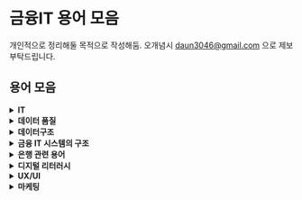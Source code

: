 # 금융IT 용어 모음
개인적으로 정리해둘 목적으로 작성해둠. 오개념시 daun3046@gmail.com 으로 제보 부탁드립니다.

## 용어 모음
<details>
<summary><b>IT</b></summary>
<ul>
  <li><b>ITSM(IT Service Management)</b> : IT 서비스 관리. 원활한 고객 지향 IT 서비스를 제공하고 지원하는 정책, 프로세스 및 절차</li>
  <li><b>EoS(End of Service)</b> : 더 이상 제품을 팔지 않거나 서비스 지원이 종료되는 것</li>
  <li><b>OSMU(One Source Multi Use)</b> : 하나의 단일 소스로 여러 디바이스에서 호환되는 것</li>
</ul>
</details>
<details>
<summary><b>데이터 품질</b></summary>
<ul>
  <li><b>BIS비율</b> : 은행의 건전성 비율</li>
  <li><b>CTQ</b> : 핵심품질항목</li>
  <li><b>DA</b> : 데이터 분석 설계자</li>
  <li><b>DBA</b> : 데이터베이스 관리자</li>
  <li><b>ERD</b> : 개체-관계 모델</li>
  <li><b>ITO</b> : IT Outsourcing</li>
  <li><b>OLAP</b> : 요약 데이터를 쿼리, 추출 및 연구하는 데이터베이스 분석 기술</li>
  <li><b>OLTP</b> : 온라인 트랜잭션 처리</li>
  <li><b>SLA</b> : 서비스 수준 협약</li>
</ul>
</details>

<details>
<summary><b>데이터구조</b></summary>
<ul>
  <li><b>개념모델</b> : </li>
  <li><b>논리모델</b> : </li>
  <li><b>물리모델</b> : </li>
  <li><b>모델마트</b> : </li>
  <li><b>Align</b> : </li>
</ul>
</details>

<details>
<summary><b>금융 IT 시스템의 구조</b></summary>
<ul>
  <li><b>계정계</b> : </li>
  <li><b>정보계</b> : </li>
  <li><b>대외계</b> : </li>
  <li><b>채널계</b> : </li>
  <li><b>운영계</b> : </li>
  <li><b>기간계</b> : </li>
</ul>
</details>

<details>
<summary><b>은행 관련 용어</b></summary>
<ul>
  <li><b>저축은행</b> : 상호저축은행을 일반적으로 일컫는 말. 허나 저축은행은 주식회사이므로 상호금융도 아니고 은행도 아니다! 농협의 경우 농협상호금융=지농 이며 저축은행은 포함하지 않는다.</li>
  <li><b>상호금융</b> : 협동조합의 구성원인 조합원 간에 상호간의 자금의 순환을 통해 자금의 부족과 잉여를 해당 지역 내에서 자체적으로 해결하려는 상호부조(다수의 개인 또는 집단이 공동의 목표를 달성하기 위해 함께 행동하면서 성립되는 사회적 관계)적인 금융</li>
  
|명칭|설명|
|:---:|-----|
|1금융권과 2금융권|각각 경제학에서의 통화기관(요구불예금 비중 高)과 비통화기관(요구불예금 비중 低)이라 칭함. 예외적으로 한국산업은행과 한국수출입은행은 은행이지만 정책금융기관으로 통화창출능력이 거의 없기 때문에 비통화금융기관으로 분류됨|
|비은행예금취급기관|은행이 아닌 금융기관|
|상호금융|비은행예금취급기관은행법의 적용을 받지 않으며 중앙은행의 규제를 받지 않음. 일반적인 2금융권으로 농축협, 신협, 수협, 산림조합, 새마을금고가 있음.|
|저축은행|상호저축은행을 일반적으로 일컫는 말. 허나 저축은행은 주식회사이므로 상호금융도 아니고 은행도 아니다! 농협의 경우 농협상호금융(=지농)이며 저축은행은 포함하지 않음.|
|NH저축은행|'11년 삼화저축은행을 우리금융지주가 인수하여 우리금융저축은행으로 출범 → '12년 솔로몬저축은행 영업정지로 P&A 방식으로 흡수합병 → '14년 우리투자증권, 우리아비바생명과 함께 농협금융지주에 매각되면서 NH저축은행으로 사명 변경|
|농협상호금융|지역농협. 농협금융지주 산하 X 중앙회 관할 X|
|농협중앙회|각 단위조합들을 대표하는 기관으로 단위조합의 경제사업과 신용사업, 운영 등을 지도감독하고 단위조합에 대한 자금지원이나 지급결제 지원 등 중앙은행의 역할을 함. 상호금융부서는 전국 농협의 금융업무 지도 및 지원, 지역농축협에서 가지고 있는 여유자금의 운용 등의 업무를 맡음. 협동조합 X|

  <li><b>CBDC(Central Bank Digital Currency)</b> : 중앙은행 디지털화폐</li>
  <li><b>ISA(개인종합자산관리계좌)</b> : 정부차원에서 시행하는 저금리, 고령화 시대에 노후대비 및 국민의 장기 재산형성을 지원하기 위한 세제혜택 상품으로 전 금융기관 1인 1계좌만 개설이 가능하며 원금손실이 가능하고 예금자보호법으로 보호받지 않는 금융상품/li>
  <li><b>RPA(Robotic Process Automation)</b> : 로봇 프로세스 자동화. 반복적인 작업을 소프트웨어 로봇이 수행하는 것</li>
  <li><b>대안신용평가 모형</b> : 비금융 정보를 활용하여 금융 소외계층도 금융 서비스 혜택을 받을 수 있도록 하는 것</li>
  <li><b>데이터바우처</b> : 수요기업에게 필요한 데이터 또는 가공서비스를 지정된 공급기업으로부터 제공 받을 수 있는 '바우처' 형식으로 데이터 활용을 지원하는 사업. (참고사이트: https://kdata.or.kr/datavoucher/index.do)</li>
  <li><b>상각</b> : 오랜 기간에 걸쳐 대출 상환금을 분산하는 것. 특정 기간에 걸쳐 대출 또는 무형자산의 가치를 점진적으로 감소시키는 데 사용되는 전략</li>
  <li><b>대손상각</b> : 貸損償却. 채권에 대한 회수불능. 외상매출금, 받을어음 등의 매출채권 및 기타의 대여금 등 채권의 일부 또는 전부가 회수 불능이 되었을 때와 기말에 대손을 예상하였을 때 이것을 영업비용으로 계상해 털어내는 것. 외상 거래로 운영되는 기업에서 흔히 발생함.</li>
  <li><b>대위변제</b> : 代位辨濟, subrogation. 채무자가 아닌 다른 사람(제3자 또는 공동채무자 등)이 채무자 대신 채무를 변제하고 구상권을 취득함으로써 채권자의 채권이 그 사람에게로 넘어가는 것</li>
  <li><b>자점감사</b> : 특정 조직이나 기업에 소속된 자가 법령 또는 내규 등에 의해 실시하는 감사</li>
  <li><b>SR</b> : Service Request. 서비스 요청. 기존 구축된 시스템에서 새로 서비스 요청(과제)하는 것.</li>
  <li><b>AML</b> : Anti-Money Laundering. 자금세탁행위를 차단하기 위한 관리 체계</li>
  <li><b>CPC</b> : Central Point of Contact. 은행 등 금융회사에 대한 금융당국의 자료 요청을 통합적으로 관리하는 시스템</li>
  <li><b> </b> : </li>
</ul>
</details>

<details>
<summary><b>디지털 리터러시</b></summary>
<ul>
  <li><b>디지털 리터러시</b> : 디지털 문해력. 디지털 플랫폼의 다양한 미디어를 접하면서 명확한 정보를 찾고, 평가하고, 조합하는 개인의 능력</li>
</ul>
</details>

<details>
<summary><b>UX/UI</b></summary>
<ul>
  <li><b>Seamless</b> : a. 매끈한</li>
  
|분야|설명|예시|
|:---:|-----|---|
|게임|맵이 이어져 있어 맵과 맵 사이 이동 시 로딩이 필요 없는 상태|오픈월드 게임|
|제조|① 일체형 디자인 ② 자동차의 기능과 탑승자 간의 연결이 매끄러운 것|커넥티드카 기능|
|IT|고객이 서비스를 이용하는 데에 seam(이음새, 끊김)이 없는 짧고 직관적인 접근 환경|app의 인터페이스 업그레이드|

</ul>
</details>


<details>
<summary><b>마케팅</b></summary>
<ul>
  <li><b>태그매니저</b> : 구글 태그 매니저</li>
  
  |명칭|의미|
  |:---:|-----|
  |태그(tag)|페이지에 추가 된 코드(일반적으로 자바 스크립트)의 '스니펫'|
  |트리거(triggers)|태그가 어떤 곳에서 언제 실행되어야 하는지 정의|
  |변수(variables)|태그 및 트리거에 의해 사용되어지는 정보를 받거나 저장하는 데 사용|
  
  <li><b>DM(Direct Mail Advertising)</b> : 고객에게 직접 홍보물을 발송하여 광고하는 마케팅</li>
</ul>
</details>

